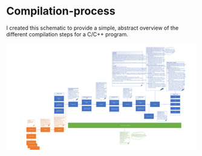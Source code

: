 # Compilation-process
I created this schematic to provide a simple, abstract overview of the different compilation steps for a C/C++ program.

![Compilation process](https://raw.githubusercontent.com/NiekBeijloos/Compilation-process/main/Compilation%20process.svg)

